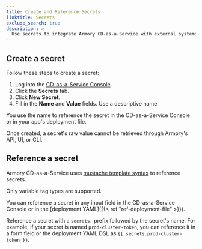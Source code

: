 ```yaml
---
title: Create and Reference Secrets
linktitle: Secrets
exclude_search: true
description: >
  Use secrets to integrate Armory CD-as-a-Service with external systems and tools.
---
```



## Create a secret

Follow these steps to create a secret:

1. Log into the [CD-as-a-Service Console](https://console.cloud.armory.io).
1. Click the **Secrets** tab.
1. Click **New Secret**.
1. Fill in the **Name** and **Value** fields. Use a descriptive name.

You use the name to reference the secret in the CD-as-a-Service Console or in your app's deployment file.

Once created, a secret's raw value cannot be retrieved through Armory's API, UI, or CLI.


## Reference a secret

Armory CD-as-a-Service uses [mustache template syntax](https://mustache.github.io/mustache.5.html) to reference secrets.

Only variable tag types are supported.

You can reference a secret in any input field in the CD-as-a-Service Console or in the [deployment YAML]({{< ref "ref-deployment-file" >}}).

Reference a secret with a `secrets.` prefix followed by the secret's name. For example, if your secret is named `prod-cluster-token`, you can reference it in a form field or the deployment YAML DSL as `{{ secrets.prod-cluster-token }}`.


